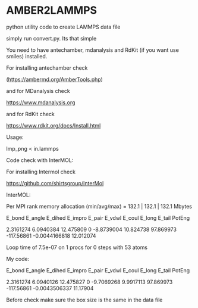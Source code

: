 # AMBER2LAMMPS
python utility code to create LAMMPS data file



 simply run convert.py. Its that simple 

You need to have antechamber, mdanalysis and RdKit (if you want use smiles) installed. 

For installing antechamber check 

(https://ambermd.org/AmberTools.php)

and for MDanalysis check 

https://www.mdanalysis.org

and for RdKit check 

https://www.rdkit.org/docs/Install.html



Usage:

lmp_png < in.lammps

Code check with InterMOL:


For installing Intermol check 

https://github.com/shirtsgroup/InterMol


InterMOL:


Per MPI rank memory allocation (min/avg/max) = 132.1 | 132.1 | 132.1 Mbytes

   E_bond        E_angle        E_dihed        E_impro         E_pair         E_vdwl         E_coul         E_long         E_tail         PotEng   

 2.3161274      6.0940384      12.475809      0             -8.8739004      10.824738      97.869973     -117.56861     -0.0044166818   12.012074     

Loop time of 7.5e-07 on 1 procs for 0 steps with 53 atoms

My code:

  E_bond        E_angle        E_dihed        E_impro         E_pair         E_vdwl         E_coul         E_long         E_tail         PotEng    

 2.3161274      6.0940126      12.475827      0             -9.7069268      9.9917113      97.869973     -117.56861     -0.0043506337   11.17904   


Before check make sure the box size is the same in the data file 


